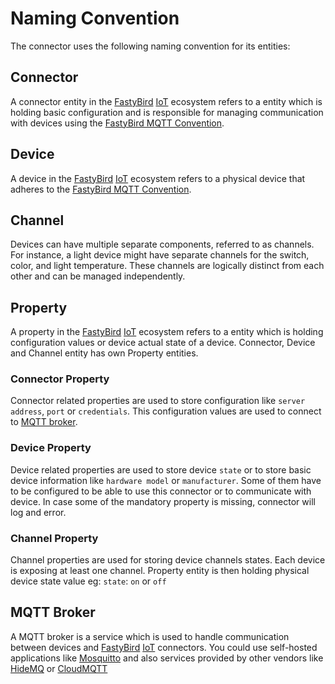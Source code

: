 # Naming Convention

The connector uses the following naming convention for its entities:

## Connector

A connector entity in the [FastyBird](https://www.fastybird.com) [IoT](https://en.wikipedia.org/wiki/Internet_of_things) ecosystem refers to a entity which is holding basic configuration
and is responsible for managing communication with devices using the [FastyBird MQTT Convention](https://github.com/FastyBird/mqtt-convention).

## Device

A device in the [FastyBird](https://www.fastybird.com) [IoT](https://en.wikipedia.org/wiki/Internet_of_things) ecosystem
refers to a physical device that adheres to the [FastyBird MQTT Convention](https://github.com/FastyBird/mqtt-convention).

## Channel

Devices can have multiple separate components, referred to as channels. For instance, a light device might have separate
channels for the switch, color, and light temperature. These channels are logically distinct from each other and can be managed independently.

## Property

A property in the [FastyBird](https://www.fastybird.com) [IoT](https://en.wikipedia.org/wiki/Internet_of_things) ecosystem refers to a entity which is holding configuration values or
device actual state of a device. Connector, Device and Channel entity has own Property entities.

### Connector Property

Connector related properties are used to store configuration like `server address`, `port` or `credentials`. This configuration
values are used to connect to [MQTT broker](https://en.wikipedia.org/wiki/MQTT).

### Device Property

Device related properties are used to store device `state` or to store basic device information
like `hardware model` or `manufacturer`. Some of them have to be configured to be able to use this connector or to communicate
with device. In case some of the mandatory property is missing, connector will log and error.

### Channel Property

Channel properties are used for storing device channels states. Each device is exposing at least one channel.
Property entity is then holding physical device state value eg: `state`: `on` or `off`

## MQTT Broker

A MQTT broker is a service which is used to handle communication between devices and [FastyBird](https://www.fastybird.com) [IoT](https://en.wikipedia.org/wiki/Internet_of_things) connectors.
You could use self-hosted applications like [Mosquitto](https://mosquitto.org) and also services provided by other vendors like [HideMQ](https://www.hivemq.com) or [CloudMQTT](https://www.cloudmqtt.com) 
